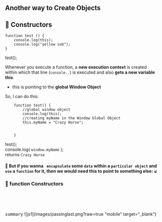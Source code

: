 ## Another way to Create Objects

## :construction: Constructors

````
function test () {    
    console.log(this);
    console.log("yellow sub");   
}
````
test();

Whenever you execute a function, a **new execution context**
is created within which that line (`console..`) is executed and also **gets
a new variable this**.

- this is pointing to the **global Window Object**

So, I can do this:

```
    function test() {
        //global window object
        console.log(this);
        //creating myName in the Window Global Object
        this.myName = "Crazy Horse";

        
    }

```
test();    
console.log( `window.myName` );    
returns `Crazy Horse`


#### :school_satchel: But if you wanna ` encapsulate` some `data` within a `particular object` and `use` a `function` for it, then we would need this to point to something else: :arrow_lower_left:

### :construction:  function Constructors












<br /> <br /> <br />       


<kbd>summary</kbd>
![js1](images/passinglast.png?raw=true "mobile" target="_blank")
 
 

